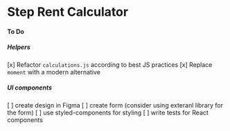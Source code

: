 # Step Rent Calculator

#### To Do

##### Helpers

[x] Refactor `calculations.js` according to best JS practices
[x] Replace `moment` with a modern alternative

##### UI components

[ ] create design in Figma
[ ] create form (consider using exteranl library for the form)
[ ] use styled-components for styling
[ ] write tests for React components
